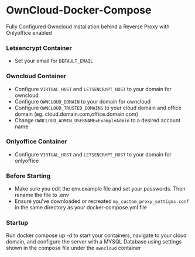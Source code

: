 # OwnCloud-Docker-Compose
Fully Configured Owncloud Installation behind a Reverse Proxy with Onlyoffice enabled

### Letsencrypt Container
- Set your email for `DEFAULT_EMAIL`

### Owncloud Container
- Configure `VIRTUAL_HOST` and `LETSENCRYPT_HOST` to your domain for owncloud
- Configure `OWNCLOUD_DOMAIN` to your domain for owncloud
- Configure `OWNCLOUD_TRUSTED_DOMAINS` to your cloud domain and office domain (eg. cloud.domain.com,office.domain.com)
- Change `OWNCLOUD_ADMIN_USERNAME=ExampleAdmin` to a desired account name

### Onlyoffice Container
- Configure `VIRTUAL_HOST` and `LETSENCRYPT_HOST` to your domain for onlyoffice
 
### Before Starting
- Make sure you edit the env.example file and set your passwords. Then rename the file to .env
- Ensure you've downloaded or recreated `my_custom_proxy_settigns.conf` in the same directory as your docker-compose.yml file

### Startup
Run docker compose up -d to start your containers, navigate to your cloud domain, and configure the server with a MYSQL Database using settings shown in the compose file under the `owncloud` container
